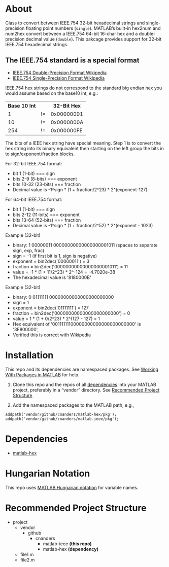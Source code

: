 
# About

Class to convert between IEEE.754 32-bit hexadecimal strings and single-precision floating point numbers (`single`).  MATLAB’s built-in hex2num and num2hex convert between a IEEE.754 64-bit 16-char hex and a double-precision decimal value (`double`).  This pakcage provides support for 32-bit IEEE.754 hexadecimal strings.

## The IEEE.754 standard is a special format

- [IEEE.754 Double-Precision Format Wikipedia](https://en.wikipedia.org/wiki/Double-precision_floating-point_format)
- [IEEE.754 Single-Precision Format Wikipedia](https://en.wikipedia.org/wiki/Single-precision_floating-point_format)

IEEE.754 hex strings do not correspond to the standard big endian hex you would assume based on the base10 int, e.g.:

<table>
	<tr>
		<th>Base 10 Int</th>
		<th>&nbsp;</th>
		<th>32-Bit Hex</th>
	</tr>
	<tr>
		<td>1</td>
		<td>!=</td>
		<td>0x00000001</td>
	</tr>
	<tr>
		<td>10</td>
		<td>!=</td>
		<td>0x0000000A</td>
	</tr>
	<tr>
		<td>254</td>
		<td>!=</td>
		<td>0x000000FE</td>
	</tr>
</table>

The bits of a IEEE hex string have special meaning.  Step 1 is to
convert the hex string into its binary equivalent then starting on
the left group the bits in to sign/exponent/fraction blocks. 

For 32-bit IEEE.754 format:
- bit     1       (1-bit)     === sign
- bits    2-9     (8-bits)     === exponent
- bits    10-32   (23-bits)    === fraction
- Decimal value is -1^sign * (1 + fraction/2^23) * 2^(exponent-127)

For 64-bit IEEE.754 format:
- bit     1       (1-bit)     === sign
- bits    2-12    (11-bits)    === exponent
- bits    13-64   (52-bits)    === fraction  
- Decimal value is -1^sign * (1 + fraction/2^52) * 2^(exponent - 1023)

Example (32-bit)
- binary: 1 00000011 00000000000000000001011 (spaces to separate sign, exp, frac)
- sign = -1 (if first bit is 1, sign is negative)
- exponent = bin2dec('00000011') = 3
- fraction = bin2dec('00000000000000000001011') = 11
- value = -1 * (1 + 11/2^23) * 2^-124 = -4.7020e-38
- The hexadecimal value is '8180000B'

Example (32-bit)
- binary: 0 01111111 00000000000000000000000
- sign = 1
- exponent = bin2dec('01111111') = 127
- fraction = bin2dec('00000000000000000000000') = 0
- value = 1 * (1 + 0/2^23) * 2^(127 - 127) = 1
- Hex equivalent of '00111111100000000000000000000000' is '3F800000',
- Verified this is correct with Wikipedia 

# Installation

This repo and its dependencies are namespaced packages.  See [Working With Packages in MATLAB](https://github.com/cnanders/matlab-package-notes) for help.

1. Clone this repo and the repos of all [dependencies](#dependencies) into your MATLAB project, preferably in a “vendor” directory.  See [Recommended Project Structure](#project-structure)

2. Add the namespaced packages to the MATLAB path, e.g., 

```
addpath('vendor/github/cnanders/matlab-hex/pkg');
addpath('vendor/github/cnanders/matlab-ieee/pkg');
```

<a name="dependencies"></a>
# Dependencies

- [matlab-hex](https://github.com/cnanders/matlab-hex.git)


# Hungarian Notation

This repo uses [MATLAB Hungarian notation](https://github.com/cnanders/matlab-hungarian) for variable names.  

<a name="project-structure"></a>
# Recommended Project Structure

- project
	- vendor
		- github
			- cnanders	
				- matlab-ieee **(this repo)**
				- matlab-hex **(dependency)**
	- file1.m
	- file2.m